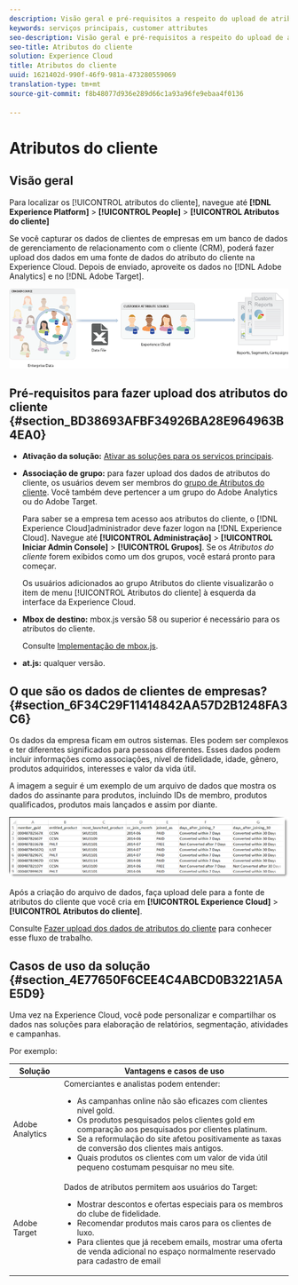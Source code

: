 ```yaml
---
description: Visão geral e pré-requisitos a respeito do upload de atributos do cliente na Experience Cloud.
keywords: serviços principais, customer attributes
seo-description: Visão geral e pré-requisitos a respeito do upload de atributos do cliente na Experience Cloud.
seo-title: Atributos do cliente
solution: Experience Cloud
title: Atributos do cliente
uuid: 1621402d-990f-46f9-981a-473280559069
translation-type: tm+mt
source-git-commit: f8b48077d936e289d66c1a93a96fe9ebaa4f0136

---
```



# Atributos do cliente

## Visão geral

Para localizar os [!UICONTROL atributos do cliente], navegue até **[!DNL Experience Platform]** &gt; **[!UICONTROL People]** &gt; **[!UICONTROL Atributos do cliente]**

Se você capturar os dados de clientes de empresas em um banco de dados de gerenciamento de relacionamento com o cliente (CRM), poderá fazer upload dos dados em uma fonte de dados do atributo do cliente na Experience Cloud. Depois de enviado, aproveite os dados no [!DNL Adobe Analytics] e no [!DNL Adobe Target].

![](assets/custom_reports.png)

## Pré-requisitos para fazer upload dos atributos do cliente {#section_BD38693AFBF34926BA28E964963B4EA0}


* **Ativação da solução:** [Ativar as soluções para os serviços principais](../core-services/core-services.md#concept_07ED1D5C64234E77976E6D572E78FB9C).

* **Associação de grupo:** para fazer upload dos dados de atributos do cliente, os usuários devem ser membros do [grupo de Atributos do cliente](../admin-getting-started/admin-getting-started.md#task_3295A85536BF48899A1AB40D207E77E9). Você também deve pertencer a um grupo do Adobe Analytics ou do Adobe Target.

   Para saber se a empresa tem acesso aos atributos do cliente, o [!DNL Experience Cloud]administrador deve fazer logon na [!DNL Experience Cloud]. Navegue até **[!UICONTROL Administração]** &gt; **[!UICONTROL Iniciar Admin Console]** &gt; **[!UICONTROL Grupos]**. Se os *Atributos do cliente* forem exibidos como um dos grupos, você estará pronto para começar.

   Os usuários adicionados ao grupo Atributos do cliente visualizarão o item de menu [!UICONTROL Atributos do cliente] à esquerda da interface da Experience Cloud.

* **Mbox de destino:** mbox.js versão 58 ou superior é necessário para os atributos do cliente.


   Consulte [Implementação de mbox.js](https://marketing.adobe.com/resources/help/en_US/target/ov/t_mbox_download.html).

* **at.js:** qualquer versão.




## O que são os dados de clientes de empresas? {#section_6F34C29F11414842AA57D2B1248FA3C6}

Os dados da empresa ficam em outros sistemas. Eles podem ser complexos e ter diferentes significados para pessoas diferentes. Esses dados podem incluir informações como associações, nível de fidelidade, idade, gênero, produtos adquiridos, interesses e valor da vida útil.

A imagem a seguir é um exemplo de um arquivo de dados que mostra os dados do assinante para produtos, incluindo IDs de membro, produtos qualificados, produtos mais lançados e assim por diante.

![](assets/01_crs_usecase.png)

Após a criação do arquivo de dados, faça upload dele para a fonte de atributos do cliente que você cria em **[!UICONTROL Experience Cloud]** &gt; **[!UICONTROL Atributos do cliente]**.

Consulte [Fazer upload dos dados de atributos do cliente](../attributes/t-crs-usecase.md#task_BCC327B2A0EF4A1BBB2934013AB92B78) para conhecer esse fluxo de trabalho.

## Casos de uso da solução {#section_4E77650F6CEE4C4ABCD0B3221A5AE5D9}

Uma vez na Experience Cloud, você pode personalizar e compartilhar os dados nas soluções para elaboração de relatórios, segmentação, atividades e campanhas.

Por exemplo:

| Solução | Vantagens e casos de uso |
|--- |--- |
| Adobe Analytics | Comerciantes e analistas podem entender:<ul><li>As campanhas online não são eficazes com clientes nível gold.</li><li>Os produtos pesquisados pelos clientes gold em comparação aos pesquisados por clientes platinum.</li><li>Se a reformulação do site afetou positivamente as taxas de conversão dos clientes mais antigos.</li><li>Quais produtos os clientes com um valor de vida útil pequeno costumam pesquisar no meu site.</li></ul> |
| Adobe Target | Dados de atributos permitem aos usuários do Target:<ul><li>Mostrar descontos e ofertas especiais para os membros do clube de fidelidade.</li><li>Recomendar produtos mais caros para os clientes de luxo.</li><li>Para clientes que já recebem emails, mostrar uma oferta de venda adicional no espaço normalmente reservado para cadastro de email</li></ul> |
